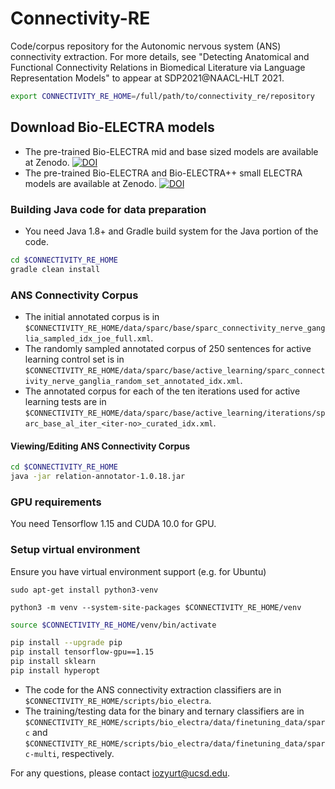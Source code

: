 # Connectivity-RE

Code/corpus repository for the Autonomic nervous system (ANS) connectivity extraction. For more details, see 
"Detecting Anatomical and Functional Connectivity Relations in Biomedical Literature via Language Representation Models" to appear at SDP2021@NAACL-HLT 2021.

```bash
export CONNECTIVITY_RE_HOME=/full/path/to/connectivity_re/repository
```

## Download Bio-ELECTRA models

* The pre-trained Bio-ELECTRA mid and base sized models are available at Zenodo. [![DOI](https://zenodo.org/badge/DOI/10.5281/zenodo.4699034.svg)](https://doi.org/10.5281/zenodo.4699034)
* The pre-trained Bio-ELECTRA and Bio-ELECTRA++ small ELECTRA models are available at Zenodo. [![DOI](https://zenodo.org/badge/DOI/10.5281/zenodo.3971235.svg)](https://doi.org/10.5281/zenodo.3971235)

### Building Java code for data preparation
* You need Java 1.8+ and Gradle build system for the Java portion of the code.

```bash
cd $CONNECTIVITY_RE_HOME
gradle clean install
```

### ANS Connectivity Corpus

* The initial annotated corpus is in `$CONNECTIVITY_RE_HOME/data/sparc/base/sparc_connectivity_nerve_ganglia_sampled_idx_joe_full.xml`.
* The randomly sampled annotated corpus of 250 sentences for active learning control set is in `$CONNECTIVITY_RE_HOME/data/sparc/base/active_learning/sparc_connectivity_nerve_ganglia_random_set_annotated_idx.xml`.
* The annotated corpus for each of the ten iterations used for active learning tests are in `$CONNECTIVITY_RE_HOME/data/sparc/base/active_learning/iterations/sparc_base_al_iter_<iter-no>_curated_idx.xml`.

#### Viewing/Editing ANS Connectivity Corpus

```bash
cd $CONNECTIVITY_RE_HOME
java -jar relation-annotator-1.0.18.jar
```

### GPU requirements
You need Tensorflow 1.15 and CUDA 10.0 for GPU.


### Setup virtual environment

Ensure you have virtual environment support (e.g. for Ubuntu)
```
sudo apt-get install python3-venv
```

```
python3 -m venv --system-site-packages $CONNECTIVITY_RE_HOME/venv
```

```bash
source $CONNECTIVITY_RE_HOME/venv/bin/activate

pip install --upgrade pip
pip install tensorflow-gpu==1.15
pip install sklearn
pip install hyperopt

```

* The code for the ANS connectivity extraction classifiers are in `$CONNECTIVITY_RE_HOME/scripts/bio_electra`.
* The training/testing data for the binary and ternary classifiers are in `$CONNECTIVITY_RE_HOME/scripts/bio_electra/data/finetuning_data/sparc` and `$CONNECTIVITY_RE_HOME/scripts/bio_electra/data/finetuning_data/sparc-multi`, respectively.


For any questions, please contact iozyurt@ucsd.edu.
